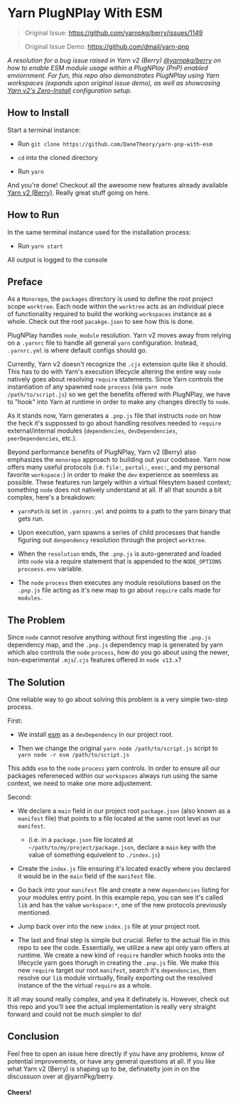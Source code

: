 
# Yarn PlugNPlay With ESM

  > Original Issue: https://github.com/yarnpkg/berry/issues/1149

  > Original Issue Demo: https://github.com/dmail/yarn-pnp


_A resolution for a bug issue raised in Yarn v2 (Berry) [@yarnpkg/berry](https://github.com/yarnpkg/berry/ "@yarnpkg/berry") on how to enable ESM module usage within a PlugNPlay (PnP) enabled enviornment. For fun, this repo also demonstrates PlugNPlay using Yarn workspaces (expands upon original issue demo), as well as showcasing [Yarn v2's Zero-Install](https://yarnpkg.com/features/zero-installs/ "Yarn v2 Zero-Install") configuration setup._

## How to Install

Start a terminal instance:

- Run `git clone https://github.com/DaneTheory/yarn-pnp-with-esm`

- `cd` into the cloned directory

- Run `yarn`

And you're done! Checkout all the awesome new features already available [Yarn v2 (Berry)](https://yarnpkg.com/ "Yarn v2 (Berry)"). Really great stuff going on here.

## How to Run

In the same terminal instance used for the installation process:

- Run `yarn start`

All output is logged to the console

## Preface

As a `Monorepo`, the `packages` directory is used to define the root project scope `worktree`. Each node within the `worktree` acts as an individual piece of functionality required to build the working `workspaces` instance as a whole.
Check out the root `pacakge.json` to see how this is done.

PlugNPlay handles `node_module` resolution. Yarn v2 moves away from relying on a `.yarnrc` file to handle all general `yarn` configuration. Instead, `.yarnrc.yml` is where default configs should go.

Currently, Yarn v2 doesn't recognize the `.cjs` extension quite like it should. This has to do with Yarn's execution lifecycle altering the entire way `node` natively goes about resolving `require` statements. Since Yarn controls the instantiation of any spawned `node` `process` (via `yarn node /path/to/script.js`) so we get the benefits offered with PlugNPlay, we have to "hook" into Yarn at runtime in order to make any changes directly to `node`.

As it stands now, Yarn generates a `.pnp.js` file that instructs `node` on how the heck it's suppossed to go about handling resolves needed to `require` external/internal modules (`dependencies`, `devDependencies`, `peerDependencies`, etc.).

Beyond performance benefits of PlugNPlay, Yarn v2 (Berry) also emphasizes the `monorepo` approach to building out your codebase. Yarn now offers many useful protocols (i.e. `file:`, `portal:`, `exec:`, and my personal favorite `workspace:`) in order to make the `dev` experience as seemless as possible. These features run largely within a virtual filesytem based context; something `node` does not natively understand at all. If all that sounds a bit complex, here's a breakdown:

- `yarnPath` is set in `.yarnrc.yml` and points to a path to the yarn binary that gets run.

- Upon execution, yarn spawns a series of child processes that handle figuring out `denpendency` resolution through the project `worktree`.

- When the `resolution` ends, the `.pnp.js` is auto-generated and loaded into `node` via a require statement that is appended to the `NODE_OPTIONS` `procoess.env` variable.

- The `node` `process` then executes any module resolutions based on the `.pnp.js` file acting as it's new map to go about `require` calls made for `modules`.

## The Problem

Since `node` cannot resolve anything without first ingesting the `.pnp.js` dependency map, and the `.pnp.js` dependency map is generated by yarn which also controls the `node` `process`, how do you go about using the newer, non-experimental `.mjs`/`.cjs` features offered in `node v13.x`?

## The Solution

One reliable way to go about solving this problem is a very simple two-step process.

First:
  - We install [esm](https://github.com/standard-things/esm/ "esm") as a `devDependency` in our project root.

  - Then we change the original `yarn node /path/to/script.js` script to `yarn node -r esm /path/to/script.js`

This adds `esm` to the `node` `process` yarn controls. In order to ensure all our packages refereneced within our `workspaces` always run using the same context, we need to make one more adjustement.

Second:
  - We declare a `main` field in our project root `package.json` (also known as a `manifest` file) that points to a file located at the same root level as our `manifest`.

    - (i.e. in a  `package.json` file located at `~/path/to/my/project/package.json`, declare a `main` key with the value of something equivelent to `./index.js`)

  - Create the `index.js` file ensuring it's located exactly where you declared it would be in the `main` field of the `manifest` file.

  - Go back into your `manifest` file and create a new `dependencies` listing for your modules entry point. In this example repo, you can see it's called `lib` and has the value `workspace:*`, one of the new protocols previously mentioned.

  - Jump back over into the new `index.js` file at your project root.

  - The last and final step is simple but crucial. Refer to the actual file in this repo to see the code. Essentially, we utilize a new api only yarn offers at runtime. We create a new kind of `require` handler which hooks into the lifecycle yarn goes thorugh in creating the `.pnp.js` file. We make this new `require` target our root `manifest`, search it's `dependencies`, then resolve our `lib` module virrtually, finally exporting out the resolved instance of the the virtual `require` as a whole.

It all may sound really complex, and yea it definately is. However, check out this repo and you'll see the actual implementation is really very straight forward and could not be much simpler to do!


## Conclusion

Feel free to open an issue here directly if you have any problems, know of potential improvements, or have any general questions at all. If you like what Yarn v2 (Berry) is shaping up to be, definatelty join in on the discussuon over at @yarnPkg/berry.

#### Cheers!
